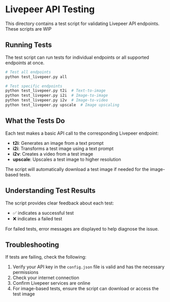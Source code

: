 # Livepeer API Testing

This directory contains a test script for validating Livepeer API endpoints. These scripts are WIP


## Running Tests

The test script can run tests for individual endpoints or all supported endpoints at once.

```bash
# Test all endpoints
python test_livepeer.py all

# Test specific endpoints
python test_livepeer.py t2i  # Text-to-image
python test_livepeer.py i2i  # Image-to-image
python test_livepeer.py i2v  # Image-to-video
python test_livepeer.py upscale  # Image upscaling
```

## What the Tests Do

Each test makes a basic API call to the corresponding Livepeer endpoint:

- **t2i**: Generates an image from a text prompt
- **i2i**: Transforms a test image using a text prompt
- **i2v**: Creates a video from a test image
- **upscale**: Upscales a test image to higher resolution

The script will automatically download a test image if needed for the image-based tests.

## Understanding Test Results

The script provides clear feedback about each test:

- ✅ indicates a successful test
- ❌ indicates a failed test

For failed tests, error messages are displayed to help diagnose the issue.

## Troubleshooting

If tests are failing, check the following:

1. Verify your API key in the `config.json` file is valid and has the necessary permissions
2. Check your internet connection
3. Confirm Livepeer services are online
4. For image-based tests, ensure the script can download or access the test image 